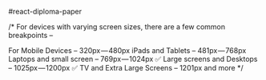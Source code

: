 #react-diploma-paper

/\* For devices with varying screen sizes, there are a few common breakpoints –

For Mobile Devices – 320px — 480px
iPads and Tablets – 481px — 768px 
Laptops and small screen – 769px — 1024px ✅
Large screens and Desktops – 1025px — 1200px ✅
TV and Extra Large Screens – 1201px and more \*/
